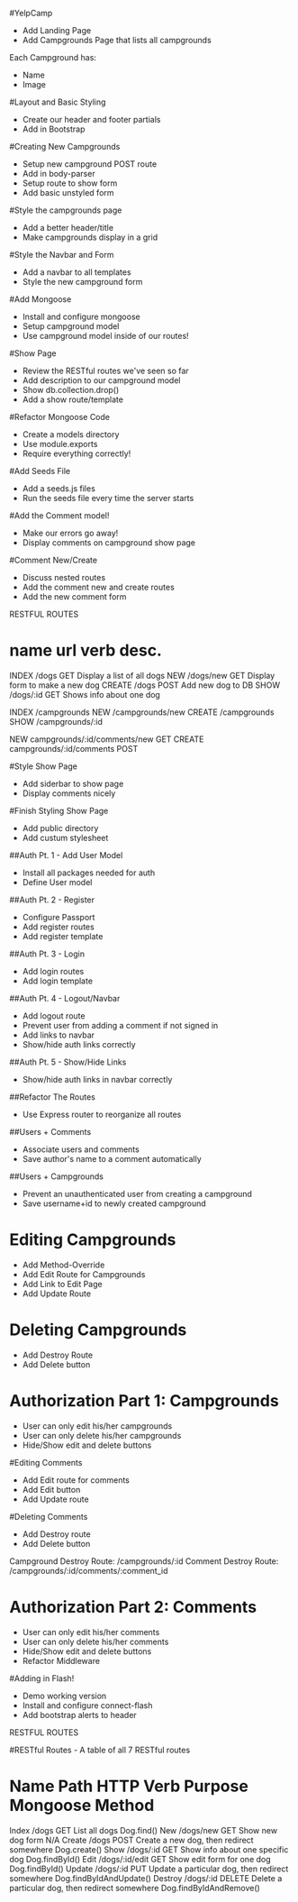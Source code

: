 #YelpCamp

* Add Landing Page
* Add Campgrounds Page that lists all campgrounds

Each Campground has:
  * Name
  * Image

#Layout and Basic Styling
* Create our header and footer partials
* Add in Bootstrap
 
#Creating New Campgrounds
* Setup new campground POST route
* Add in body-parser
* Setup route to show form
* Add basic unstyled form

#Style the campgrounds page
* Add a better header/title
* Make campgrounds display in a grid

#Style the Navbar and Form
* Add a navbar to all templates
* Style the new campground form

#Add Mongoose
* Install and configure mongoose
* Setup campground model
* Use campground model inside of our routes!

#Show Page
* Review the RESTful routes we've seen so far
* Add description to our campground model
* Show db.collection.drop()
* Add a show route/template

#Refactor Mongoose Code
* Create a models directory
* Use module.exports
* Require everything correctly!

#Add Seeds File
* Add a seeds.js files
* Run the seeds file every time the server starts

#Add the Comment model!
* Make our errors go away!
* Display comments on campground show page

#Comment New/Create
* Discuss nested routes
* Add the comment new and create routes
* Add the new comment form

RESTFUL ROUTES

name    url                 verb        desc.
==================================================================
INDEX   /dogs               GET         Display a list of all dogs
NEW     /dogs/new           GET         Display form to make a new dog
CREATE  /dogs               POST        Add new dog to DB
SHOW    /dogs/:id           GET         Shows info about one dog

INDEX   /campgrounds
NEW     /campgrounds/new
CREATE  /campgrounds
SHOW    /campgrounds/:id

NEW     campgrounds/:id/comments/new       GET
CREATE  campgrounds/:id/comments           POST

#Style Show Page
* Add siderbar to show page
* Display comments nicely

#Finish Styling Show Page
* Add public directory
* Add custum stylesheet

##Auth Pt. 1 - Add User Model
* Install all packages needed for auth
* Define User model

##Auth Pt. 2 - Register
* Configure Passport
* Add register routes
* Add register template

##Auth Pt. 3 - Login
* Add login routes
* Add login template

##Auth Pt. 4 - Logout/Navbar
* Add logout route
* Prevent user from adding a comment if not signed in
* Add links to navbar
* Show/hide auth links correctly

##Auth Pt. 5 - Show/Hide Links
* Show/hide auth links in navbar correctly

##Refactor The Routes
* Use Express router to reorganize all routes

##Users + Comments
* Associate users and comments
* Save author's name to a comment automatically

##Users + Campgrounds
* Prevent an unauthenticated user from creating a campground
* Save username+id to newly created campground

# Editing Campgrounds
* Add Method-Override
* Add Edit Route for Campgrounds
* Add Link to Edit Page
* Add Update Route

# Deleting Campgrounds
* Add Destroy Route
* Add Delete button

# Authorization Part 1: Campgrounds
* User can only edit his/her campgrounds
* User can only delete his/her campgrounds
* Hide/Show edit and delete buttons

#Editing Comments
* Add Edit route for comments
* Add Edit button
* Add Update route

<!--/campgrounds/:id/edit-->
<!--/campgrounds/:id/comments/:comment_id/edit-->

#Deleting Comments
* Add Destroy route
* Add Delete button

Campground Destroy Route: /campgrounds/:id
Comment Destroy Route:    /campgrounds/:id/comments/:comment_id

# Authorization Part 2: Comments
* User can only edit his/her comments
* User can only delete his/her comments
* Hide/Show edit and delete buttons
* Refactor Middleware

#Adding in Flash!
* Demo working version
* Install and configure connect-flash
* Add bootstrap alerts to header

RESTFUL ROUTES

#RESTful Routes - A table of all 7 RESTful routes

Name        Path            HTTP Verb       Purpose                                             Mongoose Method
===================================================================================================================
Index       /dogs           GET             List all dogs                                       Dog.find()
New         /dogs/new       GET             Show new dog form                                   N/A
Create      /dogs           POST            Create a new dog, then redirect somewhere           Dog.create()
Show        /dogs/:id       GET             Show info about one specific dog                    Dog.findById()
Edit        /dogs/:id/edit  GET             Show edit form for one dog                          Dog.findById()
Update      /dogs/:id       PUT             Update a particular dog, then redirect somewhere    Dog.findByIdAndUpdate()
Destroy     /dogs/:id       DELETE          Delete a particular dog, then redirect somewhere    Dog.findByIdAndRemove()